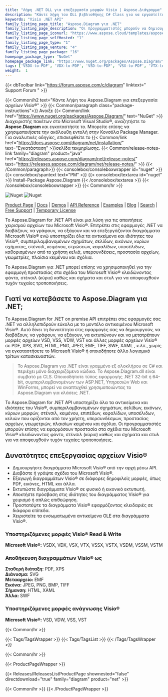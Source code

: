 ```yaml
---
title: "Λήψη .NET DLL για επεξεργασία μορφών Visio | Aspose.Διάγραμμα"
description: "Κάντε λήψη του DLL βιβλιοθήκης C# Class για να εργαστείτε με αντικείμενα & ιδιότητες διαγράμματος Microsoft Visio®. σχήματα, σελίδες, εικόνες, μπλοκ, κείμενο, επίπεδα, κελιά κ.λπ. μέσω .NET API."
keywords: "Visio .NET API"
family_listing_page_title: "Aspose.Diagram για .NET"
family_listing_page_description: "Οι προγραμματιστές μπορούν να δημιουργήσουν διαγράμματα από την αρχή, καθώς και να φορτώσουν εύκολα υπάρχοντα αρχεία και να χειριστούν τα στοιχεία του διαγράμματος για να εξάγουν το αποτέλεσμα σε άλλες μορφές Visio, εικόνες ή μορφές σταθερής διάταξης."
family_listing_page_iconurl: "https://www.aspose.cloud/templates/aspose/App_Themes/V3/images/diagram/272x272/aspose_diagram-for-net-min.png"
family_listing_page_selfHosted: "1"
family_listing_page_type: "1"
family_listing_page_venture: "4"
family_listing_page_package: "16"
homepage_package_type: "NuGet"
homepage_package_link: "https://www.nuget.org/packages/Aspose.Diagram/"
tags: ['VSDX-to-PDF', 'VDX-to-PDF', 'VSD-to-PDF', 'VSX-to-PDF', 'VTX-to-PDF', 'VSSX-to-PDF', 'VSTX-to-PDF', 'VSDM-to-PDF', 'VSSM-to-PDF', 'VSTM-to-PDF', 'VDW-to-PDF', 'VSS-to-PDF', 'VST-to-PDF', 'VSD-to-VDX', 'VSD-to-VSX', 'VSD-to-VTX', 'Visio-to-PDF', 'Visio-to-XML', 'VSD-to-PNG', 'Visio-to-Image', 'Diagram-to-PDF', 'Diagram-to-XPS', 'Diagram-to-Image', 'VSS-to-XPS', 'VSSX-to-XPS', 'VSSM-to-XPS', 'VDX-to-XPS', 'VST-to-XPS', 'VSTX-to-XPS', 'VDX-to-XPS', 'VTX-to-XPS', 'VSX-to-XPS', 'VSDX-to-XPS', 'Diagram-to-HTML', 'Visio-to-HTML', 'VSD-to-HTML', 'VSDX-to-HTML', 'VSDM-to-HTML', 'VSTX-to-HTML', 'VSSX-to-HTML', 'VSS-to-HTML', 'VSSM-to-HTML', 'VDX-to-HTML', 'VST-to-HTML', 'VSTX-to-HTML', 'VDX-to-HTML', 'VTX-to-HTML', 'VSX-to-HTML', 'Diagram-to-SVG', 'Visio-toSVG', 'VSD-to-SVG', 'Diagram-to-SWF', 'Visio-to-SWF', 'VSS-to-SWF', 'VSSX-to-SWF', 'VSSM-to-SWF', 'VDW-to-SWF', 'VDX-to-SWF', 'VST-to-SWF', 'VSTX-to-SWF', 'VSTM-to-SWF', 'VDX-to-SWF', 'VTX-to-SWF', 'VSX-to-SWF', 'Diagram-to-XAML', 'Visio-to-XAML', 'VSD-to-XAML']
weight:  1
---
```


{{< dbToolbar link="https://forum.aspose.com/c/diagram" linktext=" Support Forum " >}}

{{< Common/h2 text="Κάντε λήψη του Aspose.Diagram για επεξεργασία αρχείων Visio®"  >}}
{{< Common/paragraph class="package-instructions">}}
Ανοιξε
{{< Common/link href="https://www.nuget.org/packages/Aspose.Diagram/" text="NuGet"  >}}Διαχειριστής πακέτων στο Microsoft Visual Studio®, αναζητήστε το <b>Aspose.Diagram</b> και εγκαταστήστε το. Μπορείτε επίσης να χρησιμοποιήσετε την ακόλουθη εντολή στην Κονσόλα Package Manager. Για αναλυτικές οδηγίες, επισκεφθείτε το
{{< Common/link href="https://docs.aspose.com/diagram/net/installation/" text="Εγκατάσταση"  >}}σελίδα τεκμηρίωσης.
{{< Common/release-notes-link family="diagram" product="java" href="https://releases.aspose.com/diagram/net/release-notes/" text="https://releases.aspose.com/diagram/net/release-notes/"  >}}
{{< /Common/paragraph>}}
{{< consolebox/consoleboxwrapper id="nuget" >}}
       {{< consolebox/spantext text="PM" >}}
       {{< consolebox/textarea id="nuget" >}} Install-Package Aspose.Diagram {{< /consolebox/textarea >}}
{{< /consolebox/consoleboxwrapper >}}
{{< Common/hr >}}

![Nuget](https://img.shields.io/nuget/v/Aspose.Diagram) ![Nuget](https://img.shields.io/nuget/dt/Aspose.Diagram?label=nuget%20downloads)

[Product Page](https://products.aspose.com/diagram/net/) | [Docs](https://docs.aspose.com/diagram/net/) | [Demos](https://products.aspose.app/diagram/family) | [API Reference](https://reference.aspose.com/diagram/net/) | [Examples](https://github.com/aspose-diagram/Aspose.Diagram-for-.NET) | [Blog](https://blog.aspose.com/category/diagram/) | [Search](https://search.aspose.com/) | [Free Support](https://forum.aspose.com/c/diagram) | [Temporary License](https://purchase.aspose.com/temporary-license)

Το Aspose.Diagram for .NET API είναι μια λύση για τις απαιτήσεις χειρισμού αρχείων του Microsoft Visio®. Επιτρέπει στις εφαρμογές .NET να διαβάζουν, να γράφουν, να εξάγουν και να επεξεργάζονται διαγράμματα Microsoft Visio® ενώ υποστηρίζει όλα τα αντικείμενα και ιδιότητες του Visio®, συμπεριλαμβανομένων σχημάτων, σελίδων, εικόνων, κυρίων σχήματος, στένσιλ, κειμένου, στρώσεων, κεφαλίδων, υποσέλιδων, καθορισμένων από το χρήστη κελιά, υπερσυνδέσεις, προστασία αρχείων, γεωμετρίες, πλαίσια κειμένου και σχόλια.

Το Aspose.Diagram για .NET μπορεί επίσης να χρησιμοποιηθεί για την εφαρμογή προστασίας στα σχέδια του Microsoft Visio® κλειδώνοντας φόντο, στένσιλ (κύριο) καθώς και σχήματα και στυλ για να αποφευχθούν τυχόν τυχαίες τροποποιήσεις.

## Γιατί να κατεβάσετε το Aspose.Diagram για .NET;

Το Aspose.Diagram for .NET on premise API επιτρέπει στις εφαρμογές σας .NET να αλληλεπιδρούν εύκολα με το μοντέλο αντικειμένου Microsoft Visio®. Αυτό δίνει τη δυνατότητα στις εφαρμογές σας να δημιουργούν, να διαβάζουν, να γράφουν, να εξάγουν, να εκτυπώνουν και να μετατρέπουν μορφές αρχείων VSD, VSS, VDW, VST και άλλες μορφές αρχείων Visio® σε PDF, XPS, SVG, HTML, PNG, JPEG, EMF, TIFF, SWF, XAML , κ.λπ., χωρίς να εγκαταστήσετε το Microsoft Visio® ή οποιοδήποτε άλλο λογισμικό τρίτων κατασκευαστών.

> Το Aspose.Diagram για .NET είναι γραμμένο εξ ολοκλήρου σε C# και περιέχει μόνο διαχειριζόμενο κώδικα. Το Aspose.Diagram.dll είναι συμβατό με CLS. Οποιοσδήποτε τύπος εφαρμογής .NET 32-bit ή 64-bit, συμπεριλαμβανομένων των ASP.NET, Υπηρεσιών Web και WinForms, μπορεί να αναπτυχθεί χρησιμοποιώντας το Aspose.Diagram για κλάσεις .NET.

Το Aspose.Diagram for .NET API υποστηρίζει όλα τα αντικείμενα και ιδιότητες του Visio®, συμπεριλαμβανομένων σχημάτων, σελίδων, εικόνων, κύριων μορφών, στένσιλ, κειμένου, επιπέδων, κεφαλίδων, υποσέλιδων, κελιών που ορίζονται από τον χρήστη, υπερσυνδέσμων, προστασίας αρχείων, γεωμετριών, πλαισίων κειμένου και σχόλια. Οι προγραμματιστές μπορούν επίσης να εφαρμόσουν προστασία στα σχέδια του Microsoft Visio® κλειδώνοντας φόντο, στένσιλ (κύριο) καθώς και σχήματα και στυλ για να αποφευχθούν τυχόν τυχαίες τροποποιήσεις.

## Δυνατότητες επεξεργασίας αρχείων Visio®

- Δημιουργήστε διαγράμματα Microsoft Visio® από την αρχή μέσω API.
- Διαβάστε ή γράψτε σχέδια του Microsoft Visio®.
- Εξαγωγή διαγραμμάτων Visio® σε διάφορες δημοφιλείς μορφές, όπως PDF, εικόνες, HTML και άλλα.
- Εκτυπώστε διαγράμματα Visio® σε φυσικό ή εικονικό εκτυπωτή.
- Αποκτήστε πρόσβαση στις ιδιότητες του διαγράμματος Visio® για χειρισμό ή απλώς επιθεώρηση.
- Προστατέψτε τα διαγράμματα Visio® εφαρμόζοντας κλειδαριές σε διάφορα επίπεδα.
- Χειριστείτε τα ενσωματωμένα αντικείμενα OLE στα διαγράμματα Visio®.

### Υποστηριζόμενες μορφές Visio® Read & Write

**Microsoft Visio®:** VSDX, VDX, VSX, VTX, VSSX, VSTX, VSDM, VSSM, VSTM

### Αποθήκευση διαγραμμάτων Visio® ως

**Σταθερή διάταξη:** PDF, XPS\
**Διάνυσμα:** SVG\
**Μετααρχείο:** EMF\
**Εικόνα:** JPEG, PNG, BMP, TIFF\
**Σήμανση:** HTML, XAML\
**Άλλα:** SWF

### Υποστηριζόμενες μορφές ανάγνωσης Visio®

**Microsoft Visio®:** VSD, VDW, VSS, VST

{{< Common/hr >}}

{{< Tags/TagsWrapper >}}
 {{< Tags/TagsList >}}
{{< /Tags/TagsWrapper >}}

{{< Common/hr >}}

{{< ProductPageWrapper >}}
<!-- ReleasesListProductPage-->
   {{< Releases/ReleasesListProductPage shownested="false"  directdownload="true" family="diagram" product="net" >}}
<!-- /ReleasesListProductPage-->
{{< Common/hr >}}
{{< /ProductPageWrapper >}}

